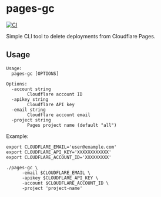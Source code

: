 # pages-gc

[![CI](https://github.com/milgradesec/pages-gc/actions/workflows/ci.yml/badge.svg)](https://github.com/milgradesec/pages-gc/actions/workflows/ci.yml)

Simple CLI tool to delete deployments from Cloudflare Pages.

## Usage

```shell
Usage:
  pages-gc [OPTIONS]

Options:
  -account string
        Cloudflare account ID
  -apikey string
        Cloudflare API key
  -email string
        Cloudflare account email
  -project string
        Pages project name (default "all")
```

Example:

```shell
export CLOUDFLARE_EMAIL='user@example.com'
export CLOUDFLARE_API_KEY='XXXXXXXXXXXX'
export CLOUDFLARE_ACCOUNT_ID='XXXXXXXXX'

./pages-gc \
      -email $CLOUDFLARE_EMAIL \
      -apikey $CLOUDFLARE_API_KEY \
      -account $CLOUDFLARE_ACCOUNT_ID \
      -project 'project-name'
```
